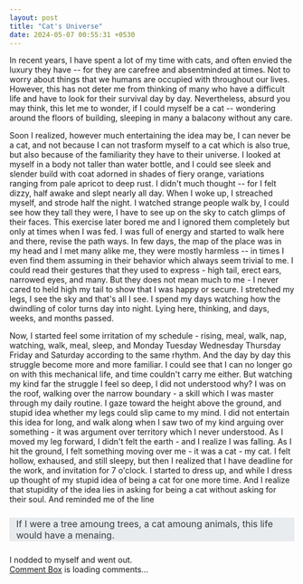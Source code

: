 ```yaml
---
layout: post
title: "Cat's Universe"
date: 2024-05-07 00:55:31 +0530
---
```


<style>

.centered-image {
	display: block;
	margin: 0 auto;
	max-width: 45%; /* Adjust the width as needed */
}

img
{
	max-width: 15%;
}

.image-left, .image-right
{
	margin: 1em 0;
}
@media (min-width: 20em)
{
	.image-left, .image-right
	{
		display: flex;
		align-items: center;
	}

	.image-left img
	{
		margin-right: 1em;
		float: left; /* fallback */
	}

	.image-right img
	{
		order: 1;
		margin-left: 1em;
		float: right; /* fallback */
	}
	
	/* clearfix for fallback */
	.image-left::after,
	.image-right::after
	{
		content: "";
  	display: block;
		clear: both;
	}
}

@media (min-width: 30em)
{
	.image-left img, .image-right img
	{
		flex-shrink: 0;
	}
}


blockquote {
    /* border-left: 7px solid #b83131; */
	font-style: normal;
	color: #343A40;
    background: #E9ECEF;
    margin: 1.5em 0px;
    padding: 1px 10px;
	font-size: 16px;
    /* quotes:"\201C""\201D""\2018""\2019"; */
}

</style>

In recent years, I have spent a lot of my time with cats, and often envied the luxury they have -- for they are carefree and absentminded at times. Not to worry about things that we humans are occupied with throughout our lives. However, this has not deter me from thinking of many who have a difficult life and have to look for their survival day by day. Nevertheless, absurd you may think, this let me to wonder, if I could myself be a cat -- wondering around the floors of building, sleeping in many a balacony without any care.

<!-- <img src="/blogs/img/cat_universe_p1.png" alt="Image 1" class="centered-image"> -->

Soon I realized, however much entertaining the idea may be, I can never be a cat, and not because I can not trasform myself to a cat which is also true, but also because of the familiarity they have to their universe. I looked at myself in a body not taller than water bottle, and I could see sleek and slender build with coat adorned in shades of fiery orange, variations ranging from pale apricot to deep rust. I didn't much thought -- for I felt dizzy, half awake and slept nearly all day. When I woke up, I streached myself, and strode half the night. I watched strange people walk by, I could see how they tall they were, I have to see up on the sky to catch glimps of their faces. This exercise later bored me and I ignored them completely but only at times when I was fed. I was full of energy and started to walk here and there, revise the path ways. In few days, the map of the place was in my head and I met many alike me, they were mostly harmless -- in times I even find them assuming in their behavior which always seem trivial to me. I could read their gestures that they used to express - high tail, erect ears, narrowed eyes, and many. But they does not mean much to me - I never cared to held high my tail to show that I was happy or secure. I stretched my legs, I see the sky and that's all I see. I spend my days watching how the dwindling of color turns day into night. Lying here, thinking, and days, weeks, and months passed.

Now, I started feel some irritation of my schedule - rising, meal, walk, nap, watching, walk, meal, sleep, and Monday Tuesday Wednesday Thursday Friday and Saturday according to the same rhythm. And the day by day this struggle become more and more familiar. I could see that I can no longer go on with this mechanical life, and time couldn't carry me either. But watching my kind far the struggle I feel so deep, I did not understood why? I was on the roof, walking over the narrow boundary - a skill which I was master through my daily routine. I gaze toward the height above the ground, and stupid idea whether my legs could slip came to my mind. I did not entertain this idea for long, and walk along when I saw two of my kind arguing over something - it was argument over territory which I never understood. As I moved my leg forward, I didn't felt the earth - and I realize I was falling. As I hit the ground, I felt something moving over me - it was a cat - my cat. I felt hollow, exhaused, and still sleepy, but then I realized that I have deadline for the work, and invitation for 7 o'clock. I started to dress up, and while I dress up thought of my stupid idea of being a cat for one more time. And I realize that stupidity of the idea lies in asking for being a cat without asking for their soul. And reminded me of the line

<blockquote>
If I were a tree amoung trees, a cat amoung animals, this life would have a menaing.
</blockquote>
I nodded to myself and went out.

<!-- I became an orange cat, and spend my first day dizzying, half awake and slept for nearly all day. When I woke up, and I streched myself, and strode half the night. -->

<!-- begin wwww.htmlcommentbox.com -->
 <div id="HCB_comment_box"><a href="http://www.htmlcommentbox.com">Comment Box</a> is loading comments...</div>
 <link rel="stylesheet" type="text/css" href="https://www.htmlcommentbox.com/static/skins/bootstrap/twitter-bootstrap.css?v=0" />
 <script type="text/javascript" id="hcb"> /*<!--*/ if(!window.hcb_user){hcb_user={};} (function(){var s=document.createElement("script"), l=hcb_user.PAGE || (""+window.location).replace(/'/g,"%27"), h="https://www.htmlcommentbox.com";s.setAttribute("type","text/javascript");s.setAttribute("src", h+"/jread?page="+encodeURIComponent(l).replace("+","%2B")+"&mod=%241%24wq1rdBcg%24AkhVteoR4lp18Lzh0e1di1"+"&opts=16798&num=10&ts=1716318545734");if (typeof s!="undefined") document.getElementsByTagName("head")[0].appendChild(s);})(); /*-->*/ </script>
<!-- end www.htmlcommentbox.com -->
